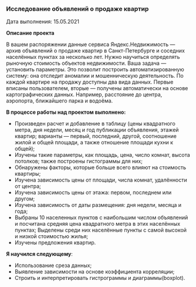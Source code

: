 ### Исследование объявлений о продаже квартир

Дата выполнения: 15.05.2021

**Описание проекта**

В вашем распоряжении данные сервиса Яндекс.Недвижимость — архив объявлений о продаже квартир в Санкт-Петербурге и соседних населённых пунктах за несколько лет. Нужно научиться определять рыночную стоимость объектов недвижимости. Ваша задача — установить параметры. Это позволит построить автоматизированную систему: она отследит аномалии и мошенническую деятельность.
По каждой квартире на продажу доступны два вида данных. Первые вписаны пользователем, вторые — получены автоматически на основе картографических данных. Например, расстояние до центра, аэропорта, ближайшего парка и водоёма.

**В процессе работы над проектом выполнено:**

- Произведен расчет и добавление в таблицу (цены квадратного метра, дня недели, месяц и год публикации объявления, этажей квартир; варианты — первый, последний, другой, соотношение жилой и общей площади, а также отношение площади кухни к общей);
- Изучены такие параметры, как площадь, цена, число комнат, высота потолков; также построены гистограммы для них;
- Обнаружены факторы, которые больше всего влияют на стоимость квартиры;
- Изучена зависимость цены от площади, числа комнат, удалённости от центра;
- Изучена зависимость цены от этажа: первом, последнем или другом;
- Изучена зависимость от даты размещения: дня недели, месяца и года;
- Выбраны 10 населенных пунктов с наибольшим числом объявлений и посчитана средняя цена квадратного метра в этих населённых пунктах; Выделены среди них населённые пункты с самой высокой и низкой стоимостью жилья; 
- Изучены предложения квартир.

**Я научился следующему**:

- Использование среза данных;
- Выявление зависимости на основе коэффициента корреляции;
- Строить и интерпретировать гистрограммы и диаграммы(boxplot).



